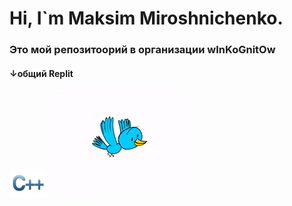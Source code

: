 <h1>Hi, I`m Maksim Miroshnichenko.</h1>
<h3>Это мой репозитоорий в организации wInKoGnitOw</h3>
<h4>  ↓общий Replit</h4>
<a href="https://replit.com/@NoName343/codemenu#main.cpp"><img src="c-logo-icon-28394.png" width="60" height="45" /></a>




<img src="bird001.gif"/>
